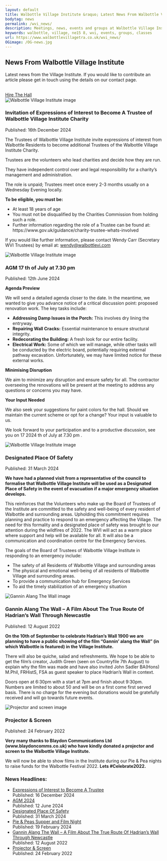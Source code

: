 ```yaml
---
layout: default
title: Walbottle Village Institute &raquo; Latest News From Walbottle Village Institute
bodytag: news
permalink: /wvi_news/
description: Meetings, news, events and groups at Walbottle Village Institute. Hall and facilities detail and hire rates.
keywords: walbottle, village, ne15 8, wvi, events, groups, classes
url: https://www.walbottlevillagetra.co.uk/wvi_news/
OGimage: /OG-news.jpg
---
```

<div class="container-fluid">
	<div class="row intro">  
	  	<div class="col-sm-8 col-xs-12">
			<h2><strong>News From Walbottle Village Institute</strong></h2>
			  <p>Latest news from the Village Institute. If you would like to contribute an article please get in touch using the details on our contact page.<br><br></p>
		</div>   
	  	<div class="col-sm-4 col-xs-12">
			<a href="../wvi_hire/" title="hire the institute hall" target="_self" class="hire" accesskey="h">Hire The Hall</a>
		</div>  
	</div> 
	<div class="row group-list">
		<div class="col-sm-8 col-xs-12">
			<div class="col-xs-12 newsWrap">
				<div class="row" id="trustees">
					<div class="article">
						<div class="col-md-4 col-sm-12 col-xs-12">
							<img src="../assets/images/wvi-01.jpg" loading="lazy" alt="Walbottle Village Institute image" class="img-responsive">
						</div>
						<div class="col-md-8 col-sm-12 col-xs-12">
							<h3><strong>Invitation of Expressions of Interest to Become A Trustee of Walbottle Village Institute Charity</strong></h3>
							<p class="date">Published: 16th December 2024</p>
    <p>The Trustees of Walbottle Village Institute invite expressions of interest from Walbottle Residents to become additional Trustees of the Walbottle Village Institute Charity.</p>
<p>Trustees are the volunteers who lead charities and decide how they are run.</p>
<p>They have independent control over and legal responsibility for a charity’s management and administration.</p>
<p>The role is unpaid; Trustees meet once every 2-3 months usually on a Wednesday Evening locally.</p>
							<p><strong>To be eligible, you must be:</strong></p>
							<ul>
								<li>At least 18 years of age</li>
								<li>You must not be disqualified by the Charities Commission from holding such a role.</li>
								<li>Further information regarding the role of a Trustee can be found at: 
https://www.gov.uk/guidance/charity-trustee-whats-involved</li>
							</ul>
							<p>If you would like further information, please contact Wendy Carr (Secretary WVI Trustees) by email at: <a href="mailto:wendy@walbottlevi.com" title="email Wendy Carr">wendy@walbottlevi.com</a></p>
						</div>
					</div>
				</div>
			</div>
			<div class="col-xs-12 newsWrap">
				<div class="row" id="AGM">
					<div class="article">
						<div class="col-md-4 col-sm-12 col-xs-12">
							<img src="../assets/images/wvi-01.jpg" loading="lazy" alt="Walbottle Village Institute image" class="img-responsive">
						</div>
						<div class="col-md-8 col-sm-12 col-xs-12">
							<h3><strong>AGM 17 th of July at 7.30 pm </strong></h3>
							<p class="date">Published: 12th June 2024</p>
    <p><strong>Agenda Preview</strong></p>
    <p>We will send a detailed agenda closer to the date. In the meantime, we wanted to give you advance notice of a critical discussion point: proposed renovation work. The key tasks include:</p>
    <ul>
        <li><strong>Addressing Damp Issues in the Porch:</strong> This involves dry lining the entryway.</li>
        <li><strong>Repairing Wall Cracks:</strong> Essential maintenance to ensure structural integrity.</li>
        <li><strong>Redecorating the Building:</strong> A fresh look for our entire facility.</li>
        <li><strong>Electrical Work:</strong> Some of which we will manage, while other tasks will be conducted by the electric board, potentially requiring external pathway excavation. Unfortunately, we may have limited notice for these external works.</li>
    </ul>
    <p><strong>Minimising Disruption</strong></p>
    <p>We aim to minimize any disruption and ensure safety for all. The contractor overseeing the renovations will be present at the meeting to address any questions or concerns you may have.</p>
    <p><strong>Your Input Needed</strong></p>
    <p>We also seek your suggestions for paint colors for the hall. Should we maintain the current scheme or opt for a change? Your input is valuable to us.</p>
    <p>We look forward to your participation and to a productive discussion, see you on 17 2024 th of July at 7.30 pm .</p>						</div>
					</div>
				</div>
			</div>
			<div class="col-xs-12 newsWrap">
				<div class="row" id="safety">
					<div class="article">
						<div class="col-md-4 col-sm-12 col-xs-12">
							<img src="../assets/images/wvi-01.jpg" loading="lazy" alt="Walbottle Village Institute image" class="img-responsive">
						</div>
						<div class="col-md-8 col-sm-12 col-xs-12">
							<h3><strong>Designated Place Of Safety</strong></h3>
							<p class="date">Published: 31 March 2024</p>
							<p><strong>We have had a planned visit from a representative of the council to formalise that Walbottle Village Institute will be used as a Designated Place of Safety in the event of evacuation if a major emergency situation develops.</strong></p>
							<p>This reinforces that the Volunteers who make up the Board of Trustees of the Institute are committed to the safety and well-being of every resident of Walbottle and surrounding areas. Upholding this commitment requires planning and practice to respond to an emergency affecting the Village. The need for this formality and a designated place of safety was brought to our attention during the wildfires of 2022. The WVI will act as a warm place where support and help will be available for all. It will also be a communication and coordination centre for the Emergency Services.</p>
							<p>The goals of the Board of Trustees of Walbottle Village Institute in responding to an emergency include:</p>
							<ul>
								<li>The safety of all Residents of Walbottle Village and surrounding areas</li>
								<li>The physical and emotional well-being of all residents of Walbottle Village and surrounding areas.</li>
								<li>To provide a communication hub for Emergency Services</li>
								<li>To aid the timely stabilization of an emergency situation</li>
							</ul>
						</div>
					</div>
				</div>
			</div>
			<div class="col-xs-12 newsWrap">
				<div class="row" id="gannin">
					<div class="article">
						<div class="col-md-4 col-sm-12 col-xs-12">
							<img src="../assets/images/gannin@4x-80.jpg" loading="lazy" alt="Gannin Alang The Wall image" class="img-responsive">
						</div>
						<div class="col-md-8 col-sm-12 col-xs-12">
							<h3><strong>Gannin Alang The Wall – A Film About The True Route Of Hadrian’s Wall Through Newcastle</strong></h3>
							<p class="date">Published: 12 August 2022</p>
							<p><strong>On the 10th of September to celebrate Hadrian’s Wall 1900 we are planning to have a public showing of the film “Gannin’ alang the Wall” (in which Walbottle is featured) in the Village Institute.</strong></p>
							<p>There will also be quiche, salad and refreshments. We hope to be able to get the film’s creator, Judith Green (seen on Countryfile 7th August) to explain why the film was made and have also invited John Sadler BA(Hons) M.Phil, FRHistS, FSA as guest speaker to place Hadrian’s Wall in context.</p>
							<p>Doors open at 6:30pm with a start at 7pm and finish about 9:30pm. Numbers are limited to about 50 and will be on a first come first served basis. There is no charge for the evening but donations would be gratefully received and will go towards future events.</p>
						</div>
					</div>
				</div>
			</div>
			<div class="col-xs-12 newsWrap">
				<div class="row" id="projector">
					<div class="article">
						<div class="col-md-4 col-sm-12 col-xs-12">
							<img src="../assets/images/projector.jpg" loading="lazy" alt="Projector and screen image" class="img-responsive">
						</div>
						<div class="col-md-8 col-sm-12 col-xs-12">
							<h3><strong>Projector &amp; Screen</strong></h3>
							<p class="date">Published: 24 February 2022</p>
							<p><strong>Very many thanks to Blaydon Communications Ltd (www.blaydoncomms.co.uk) who have kindly donated a projector and screen to the Walbottle Village Institute.</strong></p>
							<p>We will now be able to show films in the Institute during our Pie &amp; Pea nights to raise funds for the Walbottle Festival 2022. <strong>Lets #Celebrate2022.</strong></p>
						</div>
					</div>
				</div>
			</div>
		</div>
		<div class="col-xs-4 group-listings">
			<div class="group-listings-wrap">
			<h3><strong>News Headlines:</strong></h3>
			<ul>
			<li><a href="#trustees" title="view 'Trustees' article">Expressions of Interest to Become A Trustee</a><br><span>Published: 16 December 2024</span></li>
			<li><a href="#AGM" title="view 'AGM' article">AGM 2024</a><br><span>Published: 12 June 2024</span></li>
			<li><a href="#safety" title="view 'Designated Place Of Safety' article">Designated Place Of Safety</a><br><span>Published: 31 March 2024</span></li>
			<li><a href="#pie_peas" title="view 'Pie &amp; Peas Supper and Film Night' article">Pie &amp; Peas Supper and Film Night</a><br><span>Published: 19 February 2024</span></li>
			<li><a href="#gannin" title="view 'Gannin Alang The Wall' article">Gannin Alang The Wall – A Film About The True Route Of Hadrian’s Wall Through Newcastle</a><br><span>Published: 12 August 2022</span></li>
			<li><a href="#gannin" title="view 'Projector &amp; Screen' article">Projector &amp; Screen</a><br><span>Published: 24 February 2022</span></li>
			</ul>
			</div>
		</div> 
	</div>
</div> <!-- /container -->
